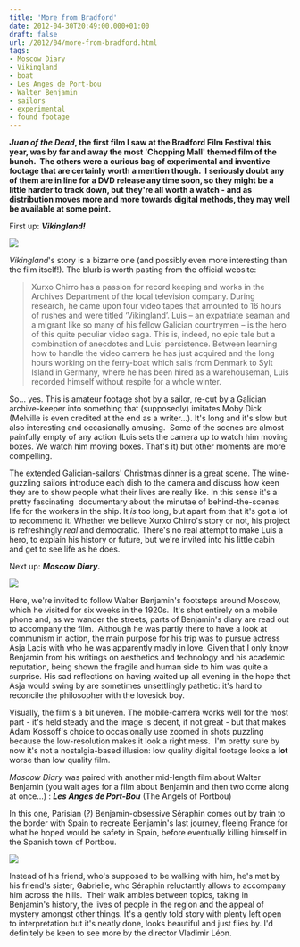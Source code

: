```yaml
---
title: 'More from Bradford'
date: 2012-04-30T20:49:00.000+01:00
draft: false
url: /2012/04/more-from-bradford.html
tags: 
- Moscow Diary
- Vikingland
- boat
- Les Anges de Port-bou
- Walter Benjamin
- sailors
- experimental
- found footage
---
```


**_Juan of the Dead_, the first film I saw at the Bradford Film Festival this year, was by far and away the most 'Chopping Mall' themed film of the bunch.  The others were a curious bag of experimental and inventive footage that are certainly worth a mention though.  I seriously doubt any of them are in line for a DVD release any time soon, so they might be a little harder to track down, but they're all worth a watch - and as distribution moves more and more towards digital methods, they may well be available at some point.**  
  
First up: **_Vikingland!_**  
  

![](/blogspot/AVvXsEjYdQwNCLOnhHCimAIKnKN45KRE-2jIKHRqR46Sv8ko6RdAPVSX5ZNbFd_csCqetf0ev79vdrkLFP-1t8fu_LfRVZ4ZXR9wWJpNohr3ZeDFr8CkaDeq2nB5P27L2qk-c9VIkQR3XHwOp_U/s400/size1_vikingland3.jpg)

  
  
_Vikingland_'s story is a bizarre one (and possibly even more interesting than the film itself!). The blurb is worth pasting from the official website:  

> Xurxo Chirro has a passion for record keeping and works in the Archives Department of the local television company. During research, he came upon four video tapes that amounted to 16 hours of rushes and were titled ‘Vikingland’. Luis – an expatriate seaman and a migrant like so many of his fellow Galician countrymen – is the hero of this quite peculiar video saga. This is, indeed, no epic tale but a combination of anecdotes and Luis’ persistence. Between learning how to handle the video camera he has just acquired and the long hours working on the ferry-boat which sails from Denmark to Sylt Island in Germany, where he has been hired as a warehouseman, Luis recorded himself without respite for a whole winter. 

So... yes. This is amateur footage shot by a sailor, re-cut by a Galician archive-keeper into something that (supposedly) imitates Moby Dick (Melville is even credited at the end as a writer...). It's long and it's slow but also interesting and occasionally amusing.  Some of the scenes are almost painfully empty of any action (Luis sets the camera up to watch him moving boxes. We watch him moving boxes. That's it) but other moments are more compelling.  
  
The extended Galician-sailors' Christmas dinner is a great scene. The wine-guzzling sailors introduce each dish to the camera and discuss how keen they are to show people what their lives are really like. In this sense it's a pretty fascinating  documentary about the minutae of behind-the-scenes life for the workers in the ship. It _is_ too long, but apart from that it's got a lot to recommend it. Whether we believe Xurxo Chirro's story or not, his project is refreshingly _real_ and democratic. There's no real attempt to make Luis a hero, to explain his history or future, but we're invited into his little cabin and get to see life as he does.  
  
Next up: _**Moscow Diary**_**.**  
  

![](/blogspot/AVvXsEgtN9NLeuK9W5UxEMWyk1n9_XpulISTbyMjgb69fTjOltG4GPpFbsy3unpaXuJuX4DeMxwHP4IBUOOzwAtixQ6da4nP2EMS-RD0TjQmFW6PM-yoYNIOii_nt3kYMIjg_EMBGTkTBmtKemU/s400/AdamKossoff_MoscowDiaries.jpg)

  
  
Here, we're invited to follow Walter Benjamin's footsteps around Moscow, which he visited for six weeks in the 1920s.  It's shot entirely on a mobile phone  and, as we wander the streets, parts of Benjamin's diary are read out to accompany the film.  Although he was partly there to have a look at communism in action, the main purpose for his trip was to pursue actress Asja Lacis with who he was apparently madly in love. Given that I only know Benjamin from his writings on aesthetics and technology and his academic reputation, being shown the fragile and human side to him was quite a surprise. His sad reflections on having waited up all evening in the hope that Asja would swing by are sometimes unsettlingly pathetic: it's hard to reconcile the philosopher with the lovesick boy.  
  
Visually, the film's a bit uneven. The mobile-camera works well for the most part - it's held steady and the image is decent, if not great - but that makes Adam Kossoff's choice to occasionally use zoomed in shots puzzling because the low-resolution makes it look a right mess.  I'm pretty sure by now it's not a nostalgia-based illusion: low quality digital footage looks a **lot** worse than low quality film.  
  
_Moscow Diary_ was paired with another mid-length film about Walter Benjamin (you wait ages for a film about Benjamin and then two come along at once...) : **_Les Anges de Port-Bou_** (The Angels of Portbou)  
  
In this one, Parisian (?) Benjamin-obsessive Séraphin comes out by train to the border with Spain to recreate Benjamin's last journey, fleeing France for what he hoped would be safety in Spain, before eventually killing himself in the Spanish town of Portbou.  
  

![](/blogspot/AVvXsEiA2wT5atJuCrI1-QR0H3iQXJO02rhNhd_R0jqM6mRqOFJUApQAUDZM-J0T0vVU13iZMfuyc8ZQ-HBXQ8CaU1hAs4iTDb56O5QJURz9s_9bywviSkeAa6ABqrLxaQUZWERJC_uixaVE0Qw/s800/les-anges-de-port-bou.jpg)

  
  
Instead of his friend, who's supposed to be walking with him, he's met by his friend's sister, Gabrielle, who Séraphin reluctantly allows to accompany him across the hills.  Their walk ambles between topics, taking in Benjamin's history, the lives of people in the region and the appeal of mystery amongst other things. It's a gently told story with plenty left open to interpretation but it's neatly done, looks beautiful and just flies by. I'd definitely be keen to see more by the director Vladimir Léon.